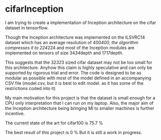 # cifarInception

I am trying to create a implementation of Inception architecture on the cifar dataset in tensorflow.

Though the Inception architecture was implemented on the ILSVRC14 dataset which has an average resolution of 400*400, the algorithm compresses it to 224*224 and most of the Inception modules are implemented on tensors of size 34*34*depth and 17*17*depth.

This suggests that the 32*32*3 sized cifar dataset may not be too small for this architecture. Anyhow this claim is highly speculative and can only be supported by rigorous trial and error. The code is designed to be as modular as possible with most of the model defined in an accompanying CSV file (model.csv, but it is best to edit model. as it has some of the restrictions coded into it)

My main motivation for this project is that the dataset is small enough for a CPU only interpretation that I can run on my laptop. Also, the major aim of the Inception architecture being bringing Ml to smaller machines is further incentive.

The current state of the art for cifar100 is 75.7 %

The best result of this project is 0 % 
But it is still a work in progress.

